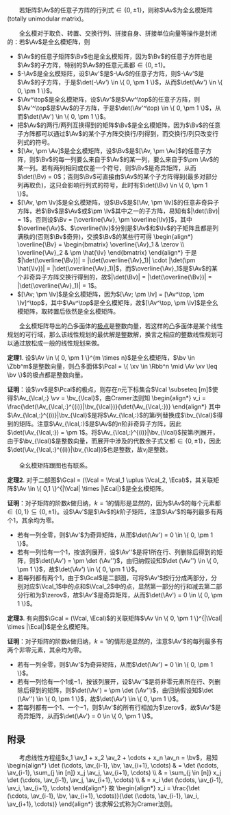 　　若矩阵$\Av$的任意子方阵的行列式$\in \{ 0, \pm 1 \}$，则称$\Av$为全幺模矩阵(totally unimodular matrix)。

　　全幺模对于取负、转置、交换行列、拼接自身、拼接单位向量等操作是封闭的：若$\Av$是全幺模矩阵，则
- $\Av$的任意子矩阵$\Bv$也是全幺模矩阵，因为$\Bv$的任意子方阵也是$\Av$的子方阵，特别的$\Av$的任意元素都$\in \{ 0, \pm 1 \}$。
- $-\Av$是全幺模矩阵，设$\Av'$是$-\Av$的任意子方阵，则$-\Av'$是$\Av$的子方阵，于是$\det(-\Av') \in \{ 0, \pm 1 \}$，从而$\det(\Av') \in \{ 0, \pm 1 \}$。
- $\Av^\top$是全幺模矩阵，设$\Av'$是$\Av^\top$的任意子方阵，则$\Av'^\top$是$\Av$的子方阵，于是$\det(\Av'^\top) \in \{ 0, \pm 1 \}$，从而$\det(\Av') \in \{ 0, \pm 1 \}$。
- 把$\Av$的两行/两列互换得到的矩阵$\Bv$是全幺模矩阵，因为$\Bv$的任意子方阵都可以通过$\Av$的某个子方阵交换行/列得到，而交换行/列只改变行列式的符号。
- $[\Av, \pm \Av]$是全幺模矩阵，设$\Bv$是$[\Av, \pm \Av]$的任意子方阵，则$\Bv$的每一列要么来自于$\Av$的某一列，要么来自于$\pm \Av$的某一列。若有两列相同或仅差一个符号，则$\Bv$是奇异矩阵，从而$\det(\Bv) = 0$；否则$\Bv$可直接由$\Av$的某个子方阵得到(最多对部分列再取负)，这只会影响行列式的符号，此时有$\det(\Bv) \in \{ 0, \pm 1 \}$。
- $[\Av, \pm \Iv]$是全幺模矩阵，设$\Bv$是$[\Av, \pm \Iv]$的任意非奇异子方阵，若$\Bv$是$\Av$或$\pm \Iv$其中之一的子方阵，易知有$|\det(\Bv)| = 1$，否则设$\Bv = [\overline{\Av}, \pm \overline{\Iv}]$，其中$\overline{\Av}$、$\overline{\Iv}$分别是$\Av$和$\Iv$的子矩阵且都是列满秩的(否则$\Bv$奇异)，交换$\Bv$的某些行可得
\begin{align\*}
    \overline{\Bv} = \begin{bmatrix} \overline{\Av}\_1 & \zerov \\\\ \overline{\Av}\_2 & \pm \hat{\Iv} \end{bmatrix}
\end{align\*}
于是$|\det(\overline{\Bv})| = |\det(\overline{\Av}_1)| \cdot |\det(\pm \hat{\Iv})| = |\det(\overline{\Av}_1)|$，而$\overline{\Av}_1$是$\Av$的某个非奇异子方阵交换行得到的，故$|\det(\Bv)| = |\det(\overline{\Bv})| = |\det(\overline{\Av}_1)| = 1$。
- $[\Av; \pm \Iv]$是全幺模矩阵，因为$[\Av; \pm \Iv] = [\Av^\top, \pm \Iv]^\top$，其中$\Av^\top$是全幺模矩阵，故$[\Av^\top, \pm \Iv]$是全幺模矩阵，取转置后依然是全幺模矩阵。

　　全幺模矩阵导出的凸多面体的<u>[极点](https://avanti1980.github.io/notes-on-math/posts/convex-optimization/extreme-point.html)</u>是整数向量，若这样的凸多面体是某个线性规划的可行域，那么该线性规划的最优解是整数解，换言之相应的整数线性规划可以通过放松成一般的线性规划来做。

**定理1**. 设$\Av \in \{ 0, \pm 1 \}^{m \times n}$是全幺模矩阵，$\bv \in \Zbb^m$是整数向量，则凸多面体$\Pcal = \{ \xv \in \Rbb^n \mid \Av \xv \leq \bv \}$的极点都是整数向量。

**证明**：设$\vv$是$\Pcal$的极点，则存在$n$元下标集合$\Ical \subseteq [m]$使得$\Av_{\Ical,:} \vv = \bv_{\Ical}$，由Cramer法则知
\begin{align\*}
    v\_i = \frac{\det(\Av\_{\Ical,:}^{(i)}|\bv\_{\Ical})}{\det(\Av\_{\Ical,:})}
\end{align\*}
其中$\Av_{\Ical,:}^{(i)}|\bv_{\Ical}$是将$\Av_{\Ical,:}$的第$i$列替换成$\bv_{\Ical}$得到的矩阵。注意$\Av_{\Ical,:}$是$\Av$的$n$阶非奇异子方阵，因此$\det(\Av_{\Ical,:}) = \pm 1$。将$\Av_{\Ical,:}^{(i)}|\bv_{\Ical}$按第$i$列展开，由于$\bv_{\Ical}$是整数向量，而展开中涉及的代数余子式又都$\in \{ 0, \pm 1 \}$，因此$\det(\Av_{\Ical,:}^{(i)}|\bv_{\Ical})$也是整数，故$v_i$是整数。

　　全幺模矩阵跟图也有联系。

**定理2**. 对于二部图$\Gcal = (\Vcal = \Vcal_1 \uplus \Vcal_2, \Ecal)$，其关联矩阵$\Av \in \{ 0,1 \}^{|\Vcal| \times |\Ecal|}$是全幺模矩阵。

**证明**：对子矩阵的阶数$k$做归纳，$k=1$的情形是显然的，因为$\Av$的每个元素都$\in \{ 0,1 \} \subseteq \{ 0, \pm 1 \}$。设$\Av'$是$\Av$的$k$阶子矩阵，注意$\Av'$的每列最多有两个$1$，其余均为零。
- 若有一列全零，则$\Av'$为奇异矩阵，从而$\det(\Av') = 0 \in \{ 0, \pm 1 \}$。
- 若有一列恰有一个$1$，按该列展开，设$\Av''$是将$1$所在行、列删除后得到的矩阵，则$\det(\Av') = \pm \det (\Av'')$，由归纳假设知$\det (\Av'') \in \{ 0, \pm 1 \}$，故$\det(\Av') \in \{ 0, \pm 1 \}$。
- 若每列都有两个$1$，由于$\Gcal$是二部图，可将$\Av'$按行分成两部分，分别对应$\Vcal_1$中的点和$\Vcal_2$中的点，显然第一部分的行和减去第二部分行和为$\zerov$，故$\Av'$是奇异矩阵，从而$\det(\Av') = 0 \in \{ 0, \pm 1 \}$。

**定理3**. 有向图$\Gcal = (\Vcal, \Ecal)$的关联矩阵$\Av \in \{ 0, \pm 1 \}^{|\Vcal| \times |\Ecal|}$是全幺模矩阵。

**证明**：对子矩阵的阶数$k$做归纳，$k=1$的情形是显然的，注意$\Av'$的每列最多有两个非零元素，其余均为零。
- 若有一列全零，则$\Av'$为奇异矩阵，从而$\det(\Av') = 0 \in \{ 0, \pm 1 \}$。
- 若有一列恰有一个$1$或$-1$，按该列展开，设$\Av''$是将非零元素所在行、列删除后得到的矩阵，则$\det(\Av') = \pm \det (\Av'')$，由归纳假设知$\det (\Av'') \in \{ 0, \pm 1 \}$，故$\det(\Av') \in \{ 0, \pm 1 \}$。
- 若每列都有一个$1$、一个$-1$，则$\Av'$的所有行相加为$\zerov$，故$\Av'$是奇异矩阵，从而$\det(\Av') = 0 \in \{ 0, \pm 1 \}$。

## 附录

　　考虑线性方程组$x_1 \av_1 + x_2 \av_2 + \cdots + x_n \av_n = \bv$，易知
\begin{align\*}
    \det (\cdots, \av\_{i-1}, \bv, \av\_{i+1}, \cdots) & = \det (\cdots, \av\_{i-1}, \sum\_{j \in [n]} x\_j \av\_j, \av\_{i+1}, \cdots) \\\\
                                                     & = \sum\_{j \in [n]} x\_j \det (\cdots, \av\_{i-1}, \av\_j, \av\_{i+1}, \cdots) \\\\
                                                     & = x\_i \det (\cdots, \av\_{i-1}, \av\_i, \av\_{i+1}, \cdots)
\end{align\*}
故
\begin{align\*}
    x\_i = \frac{\det (\cdots, \av\_{i-1}, \bv, \av\_{i+1}, \cdots)}{\det (\cdots, \av\_{i-1}, \av\_i, \av\_{i+1}, \cdots)}
\end{align\*}
该求解公式称为Cramer法则。

　　

